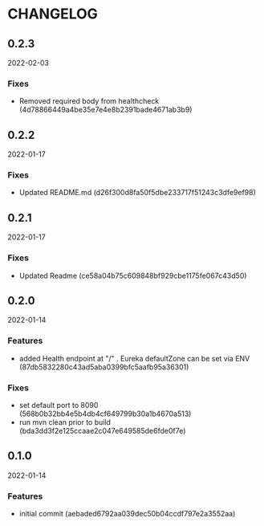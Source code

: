 # CHANGELOG

<!--- next entry here -->

## 0.2.3
2022-02-03

### Fixes

- Removed required body from healthcheck (4d78866449a4be35e7e4e8b2391bade4671ab3b9)

## 0.2.2
2022-01-17

### Fixes

- Updated README.md (d26f300d8fa50f5dbe233717f51243c3dfe9ef98)

## 0.2.1
2022-01-17

### Fixes

- Updated Readme (ce58a04b75c609848bf929cbe1175fe067c43d50)

## 0.2.0
2022-01-14

### Features

- added Health endpoint at "/" . Eureka defaultZone can be set via ENV (87db5832280c43ad5aba0399bfc5aafb95a36301)

### Fixes

- set default port to 8090 (568b0b32bb4e5b4db4cf649799b30a1b4670a513)
- run mvn clean prior to build (bda3dd3f2e125ccaae2c047e649585de6fde0f7e)

## 0.1.0
2022-01-14

### Features

- initial commit (aebaded6792aa039dec50b04ccdf797e2a3552aa)